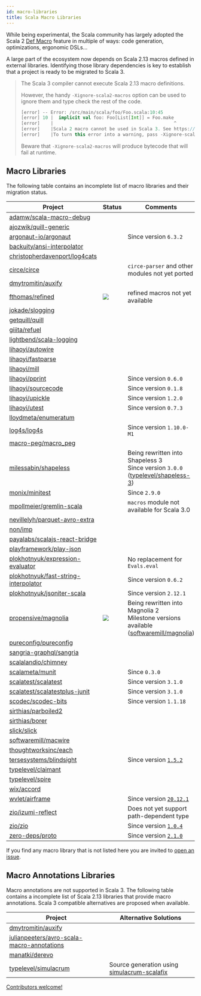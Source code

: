 ```yaml
---
id: macro-libraries
title: Scala Macro Libraries
---
```


While being experimental, the Scala community has largely adopted the Scala 2 [Def Macro](https://docs.scala-lang.org/overviews/macros/overview.html) feature in multiple of ways: code generation, optimizations, ergonomic DSLs...

A large part of the ecosystem now depends on Scala 2.13 macros defined in external libraries.
Identifying those library dependencies is key to establish that a project is ready to be migrated to Scala 3.

> The Scala 3 compiler cannot execute Scala 2.13 macro definitions.
> 
> However, the handy `-Xignore-scala2-macros` option can be used to ignore them and type check the rest of the code.
> 
> ```scala
> [error] -- Error: /src/main/scala/foo/Foo.scala:10:45 
> [error] 10 |  implicit val foo: Foo[List[Int]] = Foo.make
> [error]    |                                             ^
> [error]    |Scala 2 macro cannot be used in Scala 3. See https://dotty.epfl.ch/docs/reference/dropped-features/macros.html
> [error]    |To turn this error into a warning, pass -Xignore-scala2-macros to the compiler
> ```
>
> Beware that `-Xignore-scala2-macros` will produce bytecode that will fail at runtime.   
>

## Macro Libraries

The following table contains an incomplete list of macro libraries and their migration status.

| Project | Status | Comments |
|-|-|-|
| [adamw/scala-macro-debug](https://index.scala-lang.org/adamw/scala-macro-debug) | <i class="fas fa-times fa-lg"></i> | |
| [ajozwik/quill-generic](https://index.scala-lang.org/ajozwik/quill-generic) | <i class="fas fa-times fa-lg"></i> | |
| [argonaut-io/argonaut](https://index.scala-lang.org/argonaut-io/argonaut) | <i class="fas fa-check  fa-lg"></i> | Since version `6.3.2` |
| [backuity/ansi-interpolator](https://index.scala-lang.org/backuity/ansi-interpolator) | <i class="fas fa-times fa-lg"></i> | |
| [christopherdavenport/log4cats](https://index.scala-lang.org/ChristopherDavenport/log4cats) | <i class="fas fa-times fa-lg"></i> | |
| [circe/circe](https://index.scala-lang.org/circe/circe) | <i class="fas fa-times fa-lg"></i> | `circe-parser` and other modules not yet ported |
| [dmytromitin/auxify](https://index.scala-lang.org/dmytromitin/auxify) | <i class="fas fa-times fa-lg"></i> | |
| [fthomas/refined](https://index.scala-lang.org/fthomas/refined) | <img src="/scala-3-migration-guide/img/tilde.svg"/> | refined macros not yet available |
| [jokade/slogging](https://index.scala-lang.org/jokade/slogging) | <i class="fas fa-times fa-lg"></i> | |
| [getquill/quill](https://index.scala-lang.org/getquill/quill/) | <i class="fas fa-times fa-lg"></i> | |
| [giiita/refuel](https://index.scala-lang.org/giiita/refuel/) | <i class="fas fa-times fa-lg"></i> | |
| [lightbend/scala-logging](https://index.scala-lang.org/lightbend/scala-logging) |  <i class="fas fa-times fa-lg"></i> | |
| [lihaoyi/autowire](https://index.scala-lang.org/lihaoyi/autowire) |  <i class="fas fa-times fa-lg"></i> | |
| [lihaoyi/fastparse](https://index.scala-lang.org/lihaoyi/fastparse) |  <i class="fas fa-times fa-lg"></i> | |
| [lihaoyi/mill](https://index.scala-lang.org/lihaoyi/mill) |   <i class="fas fa-times fa-lg"></i> | |
| [lihaoyi/pprint](https://index.scala-lang.org/lihaoyi/pprint) | <i class="fas fa-check fa-lg"></i> | Since version `0.6.0` |
| [lihaoyi/sourcecode](https://index.scala-lang.org/lihaoyi/sourcecode) | <i class="fas fa-check fa-lg"></i> | Since version `0.1.8` |
| [lihaoyi/upickle](https://github.com/lihaoyi/upickle) | <i class="fas fa-check fa-lg"></i> | Since version `1.2.0` |
| [lihaoyi/utest](https://index.scala-lang.org/lihaoyi/utest) | <i class="fas fa-check fa-lg"></i> | Since version `0.7.3` |
| [lloydmeta/enumeratum](https://index.scala-lang.org/lloydmeta/enumeratum) | <i class="fas fa-times fa-lg"></i> | |
| [log4s/log4s](https://index.scala-lang.org/log4s/log4s) | <i class="fas fa-check fa-lg"></i> | Since version `1.10.0-M1` |
| [macro-peg/macro_peg](https://index.scala-lang.org/kmizu/macro_peg) | <i class="fas fa-times fa-lg"></i> | |
| [milessabin/shapeless](https://index.scala-lang.org/milessabin/shapeless) | <i class="fas fa-check  fa-lg"></i> | Being rewritten into Shapeless 3<br/> Since version `3.0.0` ([typelevel/shapeless-3](https://github.com/typelevel/shapeless-3)) |
| [monix/minitest](https://index.scala-lang.org/monix/minitest) | <i class="fas fa-check fa-lg"></i> | Since `2.9.0` |
| [mpollmeier/gremlin-scala](https://index.scala-lang.org/mpollmeier/gremlin-scala) |  <i class="fas fa-times fa-lg"></i> | `macros` module not available for Scala 3.0 |
| [nevillelyh/parquet-avro-extra](https://index.scala-lang.org/nevillelyh/parquet-avro-extra) |  <i class="fas fa-times fa-lg"></i> | |
| [non/imp](https://index.scala-lang.org/non/imp) |  <i class="fas fa-times fa-lg"></i> | |
| [payalabs/scalajs-react-bridge](https://index.scala-lang.org/payalabs/scalajs-react-bridge) | <i class="fas fa-times fa-lg"></i>  | |
| [playframework/play-json](https://index.scala-lang.org/playframework/play-json) | <i class="fas fa-times fa-lg"></i> | |
| [plokhotnyuk/expression-evaluator](https://index.scala-lang.org/plokhotnyuk/expression-evaluator) | <i class="fas fa-times fa-lg"></i> | No replacement for `Evals.eval` |
| [plokhotnyuk/fast-string-interpolator](https://index.scala-lang.org/plokhotnyuk/fast-string-interpolator) | <i class="fas fa-check fa-lg"></i> | Since version `0.6.2` |
| [plokhotnyuk/jsoniter-scala](https://index.scala-lang.org/plokhotnyuk/jsoniter-scala) | <i class="fas fa-check fa-lg"></i> | Since version `2.12.1` |
| [propensive/magnolia](https://index.scala-lang.org/propensive/magnolia) | <img src="/scala-3-migration-guide/img/tilde.svg"/> | Being rewritten into Magnolia 2<br/> Milestone versions available ([softwaremill/magnolia](https://github.com/softwaremill/magnolia)) |
| [pureconfig/pureconfig](https://index.scala-lang.org/pureconfig/pureconfig) | <i class="fas fa-times fa-lg"></i> | |
| [sangria-graphql/sangria](https://index.scala-lang.org/sangria-graphql/sangria) | <i class="fas fa-times fa-lg"></i> | |
| [scalalandio/chimney](https://index.scala-lang.org/scalalandio/chimney) | <i class="fas fa-times fa-lg"></i> | |
| [scalameta/munit](https://index.scala-lang.org/scalameta/munit) | <i class="fas fa-check fa-lg"></i> | Since `0.3.0` |
| [scalatest/scalatest](https://index.scala-lang.org/scalatest/scalatest) | <i class="fas fa-check fa-lg"></i> | Since version `3.1.0` |
| [scalatest/scalatestplus-junit](https://index.scala-lang.org/scalatest/scalatestplus-junit) | <i class="fas fa-check fa-lg"></i> | Since version `3.1.0` |
| [scodec/scodec-bits](https://index.scala-lang.org/scodec/scodec-bits) | <i class="fas fa-check fa-lg"></i> | Since version `1.1.18` |
| [sirthias/parboiled2](https://index.scala-lang.org/sirthias/parboiled2) | <i class="fas fa-times fa-lg"></i> | |
| [sirthias/borer](https://index.scala-lang.org/sirthias/borer) | <i class="fas fa-times fa-lg"></i> | |
| [slick/slick](https://index.scala-lang.org/slick/slick) | <i class="fas fa-times fa-lg"></i> | |
| [softwaremill/macwire](https://index.scala-lang.org/softwaremill/macwire) | <i class="fas fa-times fa-lg"></i> | |
| [thoughtworksinc/each](https://index.scala-lang.org/thoughtworksinc/each) | <i class="fas fa-times fa-lg"></i> | |
| [tersesystems/blindsight](https://index.scala-lang.org/tersesystems/blindsight) | <i class="fas fa-check fa-lg"></i> | Since version [`1.5.2`](https://github.com/tersesystems/blindsight/releases/tag/v1.5.2) |
| [typelevel/claimant](https://index.scala-lang.org/typelevel/claimant) | <i class="fas fa-times fa-lg"></i> | |
| [typelevel/spire](https://index.scala-lang.org/typelevel/spire) |  <i class="fas fa-times fa-lg"></i> | |
| [wix/accord](https://index.scala-lang.org/wix/accord) |  <i class="fas fa-times fa-lg"></i> | |
| [wvlet/airframe](https://index.scala-lang.org/wvlet/airframe) |  <i class="fas fa-check fa-lg"></i> | Since version [`20.12.1`](https://wvlet.org/airframe/docs/release-notes#20121) |
| [zio/izumi-reflect](https://index.scala-lang.org/zio/izumi-reflect) | <i class="fas fa-check fa-lg"></i> | Does not yet support path-dependent type  |
| [zio/zio](https://index.scala-lang.org/zio/zio) | <i class="fas fa-check fa-lg"></i> | Since version [`1.0.4`](https://github.com/zio/zio/releases/tag/v1.0.4) |
| [zero-deps/proto](https://index.scala-lang.org/zero-deps/proto) | <i class="fas fa-check fa-lg"></i> | Since version [`2.1.0`](https://github.com/zero-deps/proto/releases/tag/2.1) |

If you find any macro library that is not listed here you are invited to [open an issue](https://github.com/scalacenter/scala-3-migration-guide/issues).

## Macro Annotations Libraries

Macro annotations are not supported in Scala 3.
The following table contains a incomplete list of Scala 2.13 libraries that provide macro annotations.
Scala 3 compatible alternatives are proposed when available.

| Project | Alternative Solutions |
|-|-|
| [dmytromitin/auxify](https://index.scala-lang.org/dmytromitin/auxify) | <i class="fas fa-times fa-lg"></i> |
| [julianpeeters/avro-scala-macro-annotations](https://index.scala-lang.org/julianpeeters/avro-scala-macro-annotations) | <i class="fas fa-times fa-lg"></i> |
| [manatki/derevo](https://index.scala-lang.org/manatki/derevo) | <i class="fas fa-times fa-lg"></i> |
| [typelevel/simulacrum](https://index.scala-lang.org/typelevel/simulacrum) | <i class="fas fa-check fa-lg"></i> Source generation using [simulacrum-scalafix](https://index.scala-lang.org/typelevel/simulacrum-scalafix/simulacrum-scalafix/0.5.0?target=_2.12) |

[Contributors welcome!](../contributing.md)

